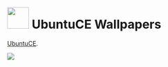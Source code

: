 <h1><img src="https://raw.githubusercontent.com/mhancoc7/ubuntu-ce-wallpapers/main/logo.png" height="50" /> UbuntuCE Wallpapers</h1>

[UbuntuCE](https://ubuntuce.com/).

<img src="https://raw.githubusercontent.com/mhancoc7/ubuntu-ce-wallpapers/main/wallpapers.webp" />

